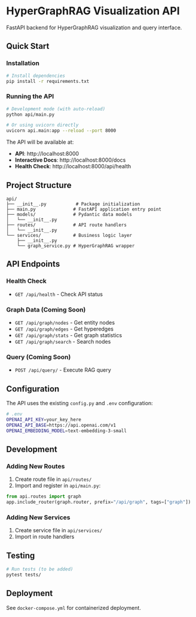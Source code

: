 # HyperGraphRAG Visualization API

FastAPI backend for HyperGraphRAG visualization and query interface.

## Quick Start

### Installation

```bash
# Install dependencies
pip install -r requirements.txt
```

### Running the API

```bash
# Development mode (with auto-reload)
python api/main.py

# Or using uvicorn directly
uvicorn api.main:app --reload --port 8000
```

The API will be available at:
- **API**: http://localhost:8000
- **Interactive Docs**: http://localhost:8000/docs
- **Health Check**: http://localhost:8000/api/health

## Project Structure

```
api/
├── __init__.py           # Package initialization
├── main.py              # FastAPI application entry point
├── models/              # Pydantic data models
│   └── __init__.py
├── routes/              # API route handlers
│   └── __init__.py
└── services/            # Business logic layer
    ├── __init__.py
    └── graph_service.py # HyperGraphRAG wrapper
```

## API Endpoints

### Health Check
- `GET /api/health` - Check API status

### Graph Data (Coming Soon)
- `GET /api/graph/nodes` - Get entity nodes
- `GET /api/graph/edges` - Get hyperedges
- `GET /api/graph/stats` - Get graph statistics
- `GET /api/graph/search` - Search nodes

### Query (Coming Soon)
- `POST /api/query/` - Execute RAG query

## Configuration

The API uses the existing `config.py` and `.env` configuration:

```bash
# .env
OPENAI_API_KEY=your_key_here
OPENAI_API_BASE=https://api.openai.com/v1
OPENAI_EMBEDDING_MODEL=text-embedding-3-small
```

## Development

### Adding New Routes

1. Create route file in `api/routes/`
2. Import and register in `api/main.py`:

```python
from api.routes import graph
app.include_router(graph.router, prefix="/api/graph", tags=["graph"])
```

### Adding New Services

1. Create service file in `api/services/`
2. Import in route handlers

## Testing

```bash
# Run tests (to be added)
pytest tests/
```

## Deployment

See `docker-compose.yml` for containerized deployment.
